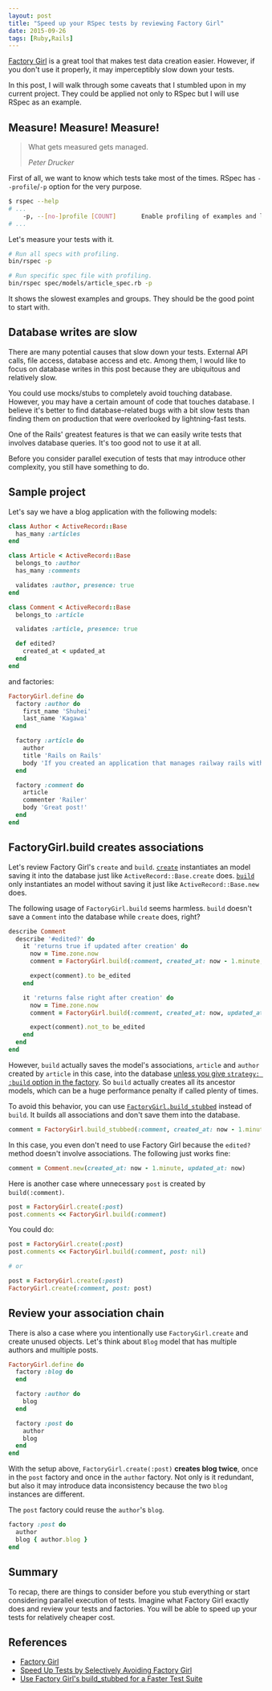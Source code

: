 ```yaml
---
layout: post
title: "Speed up your RSpec tests by reviewing Factory Girl"
date: 2015-09-26
tags: [Ruby,Rails]
---
```


[Factory Girl](https://github.com/thoughtbot/factory_girl) is a great tool that makes test data creation easier. However, if you don't use it properly, it may imperceptibly slow down your tests.

In this post, I will walk through some caveats that I stumbled upon in my current project. They could be applied not only to RSpec but I will use RSpec as an example.

## Measure! Measure! Measure!

>What gets measured gets managed.
>
><cite>Peter Drucker</cite>

First of all, we want to know which tests take most of the times. RSpec has `--profile`/`-p` option for the very purpose.

```sh
$ rspec --help
# ...
    -p, --[no-]profile [COUNT]       Enable profiling of examples and list the slowest examples (default: 10).
# ...
```

Let's measure your tests with it.

```sh
# Run all specs with profiling.
bin/rspec -p

# Run specific spec file with profiling.
bin/rspec spec/models/article_spec.rb -p
```

It shows the slowest examples and groups. They should be the good point to start with.

## Database writes are slow

There are many potential causes that slow down your tests. External API calls, file access, database access and etc. Among them, I would like to focus on database writes in this post because they are ubiquitous and relatively slow.

You could use mocks/stubs to completely avoid touching database. However, you may have a certain amount of code that touches database. I believe it's better to find database-related bugs with a bit slow tests than finding them on production that were overlooked by lightning-fast tests.

One of the Rails' greatest features is that we can easily write tests that involves database queries. It's too good not to use it at all.

Before you consider parallel execution of tests that may introduce other complexity, you still have something to do.

## Sample project

Let's say we have a blog application with the following models:

```ruby
class Author < ActiveRecord::Base
  has_many :articles
end

class Article < ActiveRecord::Base
  belongs_to :author
  has_many :comments

  validates :author, presence: true
end

class Comment < ActiveRecord::Base
  belongs_to :article

  validates :article, presence: true

  def edited?
    created_at < updated_at
  end
end
```

and factories:

```ruby
FactoryGirl.define do
  factory :author do
    first_name 'Shuhei'
    last_name 'Kagawa'
  end

  factory :article do
    author
    title 'Rails on Rails'
    body 'If you created an application that manages railway rails with the Rails framework, its name would be Rails on Rails...'
  end

  factory :comment do
    article
    commenter 'Railer'
    body 'Great post!'
  end
end
```

## FactoryGirl.build creates associations

Let's review Factory Girl's `create` and `build`. [`create`](http://www.rubydoc.info/gems/factory_girl/FactoryGirl/Syntax/Methods#create-instance_method) instantiates an model saving it into the database just like `ActiveRecord::Base.create` does. [`build`](http://www.rubydoc.info/gems/factory_girl/FactoryGirl/Syntax/Methods#build-instance_method) only instantiates an model without saving it just like `ActiveRecord::Base.new` does.

The following usage of `FactoryGirl.build` seems harmless. `build` doesn't save a `Comment` into the database while `create` does, right?

```ruby
describe Comment
  describe '#edited?' do
    it 'returns true if updated after creation' do
      now = Time.zone.now
      comment = FactoryGirl.build(:comment, created_at: now - 1.minute, updated_at: now)

      expect(comment).to be_edited
    end

    it 'returns false right after creation' do
      now = Time.zone.now
      comment = FactoryGirl.build(:comment, created_at: now, updated_at: now)

      expect(comment).not_to be_edited
    end
  end
end
```

However, `build` actually saves the model's associations, `article` and `author` created by `article` in this case, into the database [unless you give `strategy: :build` option in the factory](http://www.rubydoc.info/gems/factory_girl/file/GETTING_STARTED.md#Associations). So `build` actually creates all its ancestor models, which can be a huge performance penalty if called plenty of times.

To avoid this behavior, you can use [`FactoryGirl.build_stubbed`](http://www.rubydoc.info/gems/factory_girl/FactoryGirl/Syntax/Methods#build_stubbed-instance_method) instead of `build`. It builds all associations and don't save them into the database.

```ruby
comment = FactoryGirl.build_stubbed(:comment, created_at: now - 1.minute, updated_at: now)
```

In this case, you even don't need to use Factory Girl because the `edited?` method doesn't involve associations. The following just works fine:

```ruby
comment = Comment.new(created_at: now - 1.minute, updated_at: now)
```

Here is another case where unnecessary `post` is created by `build(:comment)`.

```ruby
post = FactoryGirl.create(:post)
post.comments << FactoryGirl.build(:comment)
```

You could do:

```ruby
post = FactoryGirl.create(:post)
post.comments << FactoryGirl.build(:comment, post: nil)

# or

post = FactoryGirl.create(:post)
FactoryGirl.create(:comment, post: post)
```

## Review your association chain

There is also a case where you intentionally use `FactoryGirl.create` and create unused objects. Let's think about `Blog` model that has multiple authors and multiple posts.

```ruby
FactoryGirl.define do
  factory :blog do
  end

  factory :author do
    blog
  end

  factory :post do
    author
    blog
  end
end
```

With the setup above, `FactoryGirl.create(:post)` **creates blog twice**, once in the `post` factory and once in the `author` factory. Not only is it redundant, but also it may introduce data inconsistency because the two `blog` instances are different.

The `post` factory could reuse the `author`'s `blog`.

```ruby
factory :post do
  author
  blog { author.blog }
end
```

## Summary

To recap, there are things to consider before you stub everything or start considering parallel execution of tests. Imagine what Factory Girl exactly does and review your tests and factories. You will be able to speed up your tests for relatively cheaper cost.

## References

- [Factory Girl](https://github.com/thoughtbot/factory_girl)
- [Speed Up Tests by Selectively Avoiding Factory Girl](https://robots.thoughtbot.com/speed-up-tests-by-selectively-avoiding-factory-girl)
- [Use Factory Girl's build_stubbed for a Faster Test Suite](https://robots.thoughtbot.com/use-factory-girls-build-stubbed-for-a-faster-test)
